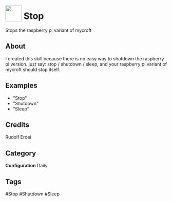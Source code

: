 # <img src="https://raw.githack.com/FortAwesome/Font-Awesome/master/svgs/solid/angle-double-down.svg" card_color="#2C3E50" width="50" height="50" style="vertical-align:bottom"/> Stop
Stops the raspberry pi variant of mycroft

## About
I created this skill because there is no easy way to shutdown the raspberry pi version. just say: stop / shutdown / sleep, and your raspberry pi variant of mycroft should stop itself.

## Examples
* "Stop"
* "Shutdown"
* "Sleep"

## Credits
Rudolf Erdei

## Category
**Configuration**
Daily

## Tags
#Stop
#Shutdown
#Sleep

